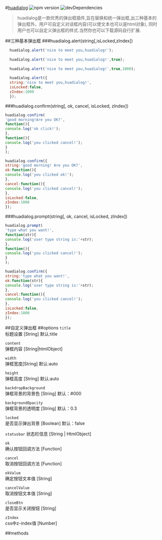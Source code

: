 #[huadialog](https://github.com/huajs/huaDialog)
![npm version](https://img.shields.io/npm/v/npm.svg)
![devDependencies](https://img.shields.io/david/dev/strongloop/express.svg)

>huadialog是一款优秀的弹出框插件,旨在替换和统一弹出框,出三种基本的弹出框外，用户可自定义对话框内容(可以使文本也可以是html对象),
同时用户也可以自定义弹出框的样式.当然你也可以下载源码自行扩展.


##三种基本弹出框 
###huadialog.alert(string[,isLocked,zIndex]) 
```javascript
  huadialog.alert('nice to meet you,huadialog!');
  
  huadialog.alert('nice to meet you,huadialog!',true);
  
  huadialog.alert('nice to meet you,huadialog!',true,1000);
  
  huadialog.alert({
  string:'nice to meet you,huadialog!',
  isLocked:false,
  zIndex:1000
  });
```

###huadialog.confirm(string[, ok, cancel, isLocked, zIndex])
```javascript
huadialog.confirm(
'good morning!Are you OK?',
function(){
console.log('ok click!');
},
function(){
console.log('you clicked cancel!');
}
);

huadialog.confirm({
string:'good morning! Are you OK?',
ok:function(){
console.log('you clicked ok!');
},
cancel:function(){
console.log('you clicked cancel!');
},
isLocked:false,
zIndex:1000
});

```
###huadialog.prompt(string[, ok, cancel, isLocked, zIndex])
```javascript
huadialog.prompt(
'type what you want!',
function(str){
console.log('user type string is:'+str);
},
function(){
console.log('you clicked cancel!');
}
);

huadialog.confirm({
string:'type what you want!',
ok:function(str){
console.log('user type string is:'+str);
},
cancel:function(){
console.log('you clicked cancel!');
},
isLocked:false,
zIndex:1000
});

```
##自定义弹出框
##options
`title`   
标题设置 [String]  默认:title  

`content`  
弹框内容 [String|htmlObject]  

`width`  
弹框宽度[String]  默认:auto  

`height`  
弹框高度 [String] 默认:auto  

`backdropBackground`  
弹框背景的背景色  [String]   默认：#000  

`backgroundOpacity`   
弹框背景的透明度  [String]  默认：0.3  

`locked`    
是否显示弹出背景  [Boolean] 默认：false  

`statusbar`
状态栏信息 [String | HtmlObject]  

`ok`  
确认按钮回调方法 [Function]  

`cancel`  
取消按钮回调方法 [Function]  

`okValue`  
确定按钮文本值  [String]  

`cancelValue`  
取消按钮文本值  [String]  

`closeBtn`  
是否显示关闭按钮  [String]  

`zIndex`  
css中z-index值 [Number]











##methods

